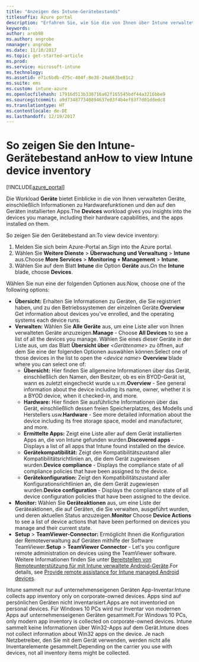```yaml
---
title: "Anzeigen des Intune-Gerätebestands"
titlesuffix: Azure portal
description: "Erfahren Sie, wie Sie die von Ihnen über Intune verwalteten Geräte sowie Informationen zu der entsprechenden Hardware und den installierten Apps anzeigen.\""
keywords: 
author: arob98
ms.author: angrobe
nmanager: angrobe
ms.date: 11/10/2017
ms.topic: get-started-article
ms.prod: 
ms.service: microsoft-intune
ms.technology: 
ms.assetid: e71c6bdb-d75c-404f-8e38-24a663be81c2
ms.suite: ems
ms.custom: intune-azure
ms.openlocfilehash: 17916d513b338716a62f165545bdf44a3216bbe9
ms.sourcegitcommit: a9d734877340894637e03f4b4ef83f7d01ddedc8
ms.translationtype: HT
ms.contentlocale: de-DE
ms.lasthandoff: 12/19/2017
---
```

# <a name="how-to-view-intune-device-inventory"></a><span data-ttu-id="6e249-103">So zeigen Sie den Intune-Gerätebestand an</span><span class="sxs-lookup"><span data-stu-id="6e249-103">How to view Intune device inventory</span></span>


[!INCLUDE[azure_portal](./includes/azure_portal.md)]

<span data-ttu-id="6e249-104">Die Workload **Geräte** bietet Einblicke in die von Ihnen verwalteten Geräte, einschließlich Informationen zu Hardwarefunktionen und den auf den Geräten installierten Apps.</span><span class="sxs-lookup"><span data-stu-id="6e249-104">The **Devices** workload gives you insights into the devices you manage, including their hardware capabilities, and the apps installed on them.</span></span> 

<span data-ttu-id="6e249-105">So zeigen Sie den Gerätebestand an:</span><span class="sxs-lookup"><span data-stu-id="6e249-105">To view device inventory:</span></span>

1. <span data-ttu-id="6e249-106">Melden Sie sich beim Azure-Portal an.</span><span class="sxs-lookup"><span data-stu-id="6e249-106">Sign into the Azure portal.</span></span>
2. <span data-ttu-id="6e249-107">Wählen Sie **Weitere Dienste** > **Überwachung und Verwaltung** > **Intune** aus.</span><span class="sxs-lookup"><span data-stu-id="6e249-107">Choose **More Services** > **Monitoring + Management** > **Intune**.</span></span>
3. <span data-ttu-id="6e249-108">Wählen Sie auf dem Blatt **Intune** die Option **Geräte** aus.</span><span class="sxs-lookup"><span data-stu-id="6e249-108">On the **Intune** blade, choose **Devices**.</span></span>

<span data-ttu-id="6e249-109">Wählen Sie nun eine der folgenden Optionen aus:</span><span class="sxs-lookup"><span data-stu-id="6e249-109">Now, choose one of the following options:</span></span>

- <span data-ttu-id="6e249-110">**Übersicht:** Erhalten Sie Informationen zu Geräten, die Sie registriert haben, und zu den Betriebssystemen der einzelnen Geräte.</span><span class="sxs-lookup"><span data-stu-id="6e249-110">**Overview** Get information about devices you've enrolled, and the operating systems each device runs.</span></span>
- <span data-ttu-id="6e249-111">**Verwalten:** Wählen Sie **Alle Geräte** aus, um eine Liste aller von Ihnen verwalteten Geräte anzuzeigen.</span><span class="sxs-lookup"><span data-stu-id="6e249-111">**Manage** - Choose **All Devices** to see a list of all the devices you manage.</span></span>
    <span data-ttu-id="6e249-112">Wählen Sie eines dieser Geräte in der Liste aus, um das Blatt **Übersicht über** <*Gerätename*>  zu öffnen, auf dem Sie eine der folgenden Optionen auswählen können:</span><span class="sxs-lookup"><span data-stu-id="6e249-112">Select one of those devices in the list to open the <*device name*> **Overview** blade where you can select one of:</span></span>
    - <span data-ttu-id="6e249-113">**Übersicht:** Hier finden Sie allgemeine Informationen über das Gerät, einschließlich den Namen, den Besitzer, ob es ein BYOD-Gerät ist, wann es zuletzt eingecheckt wurde u.v.m.</span><span class="sxs-lookup"><span data-stu-id="6e249-113">**Overview**  - See general information about the device including its name, owner, whether it is a BYOD device, when it checked-in, and more.</span></span>
    - <span data-ttu-id="6e249-114">**Hardware:** Hier finden Sie ausführliche Informationen über das Gerät, einschließlich dessen freien Speicherplatzes, des Modells und Herstellers usw.</span><span class="sxs-lookup"><span data-stu-id="6e249-114">**Hardware** - See more detailed information about the device including its free storage space, model and manufacturer, and more.</span></span>
    - <span data-ttu-id="6e249-115">**Ermittelte Apps:** Zeigt eine Liste aller auf dem Gerät installierten Apps an, die von Intune gefunden wurden.</span><span class="sxs-lookup"><span data-stu-id="6e249-115">**Discovered apps** - Displays a list of all apps that Intune found installed on the device.</span></span>
    - <span data-ttu-id="6e249-116">**Gerätekompatibilität:** Zeigt den Kompatibilitätszustand aller Kompatibilitätsrichtlinien an, die dem Gerät zugewiesen wurden.</span><span class="sxs-lookup"><span data-stu-id="6e249-116">**Device compliance** - Displays the compliance state of all compliance policies that have been assigned to the device.</span></span>
    - <span data-ttu-id="6e249-117">**Gerätekonfiguration:** Zeigt den Kompatibilitätszustand aller Konfigurationsrichtlinien an, die dem Gerät zugewiesen wurden.</span><span class="sxs-lookup"><span data-stu-id="6e249-117">**Device configuration** - Displays the compliance state of all device configuration policies that have been assigned to the device.</span></span>
- <span data-ttu-id="6e249-118">**Monitor:** Wählen Sie **Geräteaktionen** aus, um eine Liste der Geräteaktionen, die auf Geräten, die Sie verwalten, ausgeführt wurden, und deren aktuellen Status anzuzeigen.</span><span class="sxs-lookup"><span data-stu-id="6e249-118">**Monitor** Choose **Device Actions** to see a list of device actions that have been performed on devices you manage and their current state.</span></span>
- <span data-ttu-id="6e249-119">**Setup** > **TeamViewer-Connector:** Ermöglicht Ihnen die Konfiguration der Remoteverwaltung auf Geräten mithilfe der Software TeamViewer.</span><span class="sxs-lookup"><span data-stu-id="6e249-119">**Setup** > **TeamViewer Connector** - Let's you configure remote administration on devices using the TeamViewer software.</span></span> <span data-ttu-id="6e249-120">Weitere Informationen finden Sie unter [Bereitstellen von Remoteunterstützung für mit Intune verwaltete Android-Geräte](/intune/device-profile-android-teamviewer).</span><span class="sxs-lookup"><span data-stu-id="6e249-120">For details, see [Provide remote assistance for Intune managed Android devices](/intune/device-profile-android-teamviewer).</span></span>

<span data-ttu-id="6e249-121">Intune sammelt nur auf unternehmenseigenen Geräten App-Inventar.</span><span class="sxs-lookup"><span data-stu-id="6e249-121">Intune collects app inventory only on corporate-owned devices.</span></span> <span data-ttu-id="6e249-122">Apps sind auf persönlichen Geräten nicht inventarisiert.</span><span class="sxs-lookup"><span data-stu-id="6e249-122">Apps are not inventoried on personal devices.</span></span> <span data-ttu-id="6e249-123">Für Windows 10 PCs wird nur Inventar von modernen Apps auf unternehmenseigenen Geräten gesammelt.</span><span class="sxs-lookup"><span data-stu-id="6e249-123">For Windows 10 PCs, only modern app inventory is collected on corporate-owned devices.</span></span> <span data-ttu-id="6e249-124">Intune sammelt keine Informationen über Win32-Apps auf dem Gerät.</span><span class="sxs-lookup"><span data-stu-id="6e249-124">Intune does not collect information about Win32 apps on the device.</span></span> <span data-ttu-id="6e249-125">Je nach Netzbetreiber, den Sie mit dem Gerät verwenden, werden nicht alle Inventarelemente gesammelt.</span><span class="sxs-lookup"><span data-stu-id="6e249-125">Depending on the carrier you use with devices, not all inventory items might be collected.</span></span>
